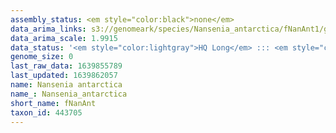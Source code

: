 ```yaml
---
assembly_status: <em style="color:black">none</em>
data_arima_links: s3://genomeark/species/Nansenia_antarctica/fNanAnt1/genomic_data/arima/<br>
data_arima_scale: 1.9915
data_status: '<em style="color:lightgray">HQ Long</em> ::: <em style="color:lightgray">Long</em> ::: <em style="color:lightgray">Short</em> ::: <em style="color:lightgray">Phasing</em> ::: <em style="color:lightgray">Scaffolding</em>'
genome_size: 0
last_raw_data: 1639855789
last_updated: 1639862057
name: Nansenia antarctica
name_: Nansenia_antarctica
short_name: fNanAnt
taxon_id: 443705
---
```

